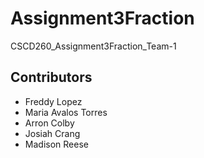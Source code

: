 # Assignment3Fraction
CSCD260_Assignment3Fraction_Team-1
## Contributors
- Freddy Lopez
- Maria Avalos Torres
- Arron Colby
- Josiah Crang
- Madison Reese
